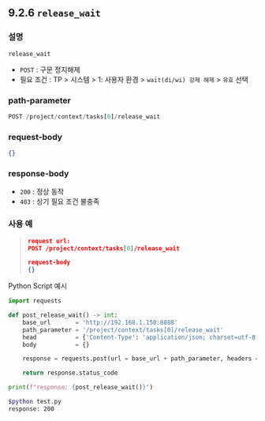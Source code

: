 ﻿## 9.2.6 `release_wait`

### 설명

`release_wait`

- `POST` : 구문 정지해제
- 필요 조건 : TP > 시스템 > 1: 사용자 환경 > `wait(di/wi) 강제 해제` > `유효` 선택

### path-parameter

```python
POST /project/context/tasks[0]/release_wait
```

### request-body

```json
{}
```

### response-body

- `200` : 정상 동작
- `403` : 상기 필요 조건 불충족

### 사용 예

<blockquote>

```json
request url:
POST /project/context/tasks[0]/release_wait

request-body
{}
```

</blockquote>

Python Script 예시

```python
import requests

def post_release_wait() -> int:
    base_url       = 'http://192.168.1.150:8888'
    path_parameter = '/project/context/tasks[0]/release_wait'
    head           = {'Content-Type': 'application/json; charset=utf-8'}
    body           = {}

    response = requests.post(url = base_url + path_parameter, headers = head, json = body)

    return response.status_code

print(f"response: {post_release_wait()}")
```
```sh
$python test.py
response: 200
```